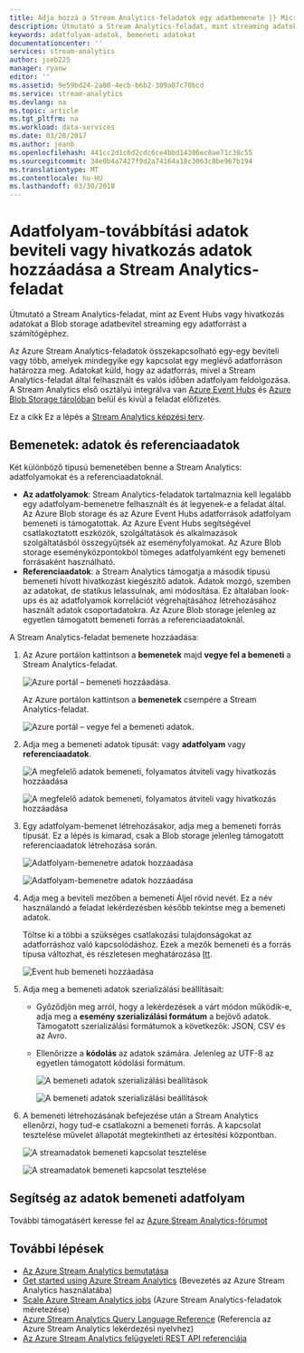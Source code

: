 ```yaml
---
title: Adja hozzá a Stream Analytics-feladatok egy adatbemenete |} Microsoft Docs
description: Útmutató a Stream Analytics-feladat, mint streaming adatok bemenetének Blog tárolási adatokat az Event Hubs vagy hivatkozás egy adatforrást a számítógéphez.
keywords: adatfolyam-adatok, bemeneti adatokat
documentationcenter: ''
services: stream-analytics
author: jseb225
manager: ryanw
editor: ''
ms.assetid: 9e59bd24-2a80-4ecb-b6b2-309a07c70bcd
ms.service: stream-analytics
ms.devlang: na
ms.topic: article
ms.tgt_pltfrm: na
ms.workload: data-services
ms.date: 03/28/2017
ms.author: jeanb
ms.openlocfilehash: 441cc2d1c6d2cdc6ce4bbd14306ec8ae71c38c55
ms.sourcegitcommit: 34e0b4a7427f9d2a74164a18c3063c8be967b194
ms.translationtype: MT
ms.contentlocale: hu-HU
ms.lasthandoff: 03/30/2018
---
```

# <a name="add-a-streaming-data-input-or-reference-data-to-a-stream-analytics-job"></a>Adatfolyam-továbbítási adatok beviteli vagy hivatkozás adatok hozzáadása a Stream Analytics-feladat
Útmutató a Stream Analytics-feladat, mint az Event Hubs vagy hivatkozás adatokat a Blob storage adatbevitel streaming egy adatforrást a számítógéphez.

Az Azure Stream Analytics-feladatok összekapcsolható egy-egy beviteli vagy több, amelyek mindegyike egy kapcsolat egy meglévő adatforráson határozza meg. Adatokat küld, hogy az adatforrás, mivel a Stream Analytics-feladat által felhasznált és valós időben adatfolyam feldolgozása. A Stream Analytics első osztályú integrálva van [Azure Event Hubs](https://azure.microsoft.com/services/event-hubs/) és [Azure Blob Storage tárolóban](../storage/blobs/storage-dotnet-how-to-use-blobs.md) belül és kívül a feladat előfizetés.

Ez a cikk Ez a lépés a [Stream Analytics képzési terv](/documentation/learning-paths/stream-analytics/).

## <a name="data-input-streaming-data-and-reference-data"></a>Bemenetek: adatok és referenciaadatok
Két különböző típusú bemenetében benne a Stream Analytics: adatfolyamokat és a referenciaadatoknál.

* **Az adatfolyamok**: Stream Analytics-feladatok tartalmaznia kell legalább egy adatfolyam-bemenetre felhasznált és át legyenek-e a feladat által. Az Azure Blob storage és az Azure Event Hubs adatforrások adatfolyam bemeneti is támogatottak. Az Azure Event Hubs segítségével csatlakoztatott eszközök, szolgáltatások és alkalmazások szolgáltatásból összegyűjtsék az eseményfolyamokat. Az Azure Blob storage eseményközpontokból tömeges adatfolyamként egy bemeneti forrásaként használható.  
* **Referenciaadatok**: a Stream Analytics támogatja a második típusú bemeneti hívott hivatkozást kiegészítő adatok.  Adatok mozgó, szemben az adatokat, de statikus lelassulnak, ami módosítása.  Ez általában look-ups és az adatfolyamok korrelációt végrehajtásához létrehozásához használt adatok csoportadatokra.  Az Azure Blob storage jelenleg az egyetlen támogatott bemeneti forrás a referenciaadatoknál.  

A Stream Analytics-feladat bemenete hozzáadása:

1. Az Azure portálon kattintson a **bemenetek** majd **vegye fel a bemeneti** a Stream Analytics-feladat.
   
    ![Azure portál – bemeneti hozzáadása.](./media/stream-analytics-add-inputs/1-stream-analytics-add-inputs.png)  
   
    Az Azure portálon kattintson a **bemenetek** csempére a Stream Analytics-feladat.  
   
    ![Azure portál – vegye fel a bemeneti adatok.](./media/stream-analytics-add-inputs/7-stream-analytics-add-inputs.png)  
2. Adja meg a bemeneti adatok típusát: vagy **adatfolyam** vagy **referenciaadatok**.
   
    ![A megfelelő adatok bemeneti, folyamatos átviteli vagy hivatkozás hozzáadása](./media/stream-analytics-add-inputs/2-stream-analytics-add-inputs.png)  
   
    ![A megfelelő adatok bemeneti, folyamatos átviteli vagy hivatkozás hozzáadása](./media/stream-analytics-add-inputs/8-stream-analytics-add-inputs.png)  
3. Egy adatfolyam-bemenet létrehozásakor, adja meg a bemeneti forrás típusát.  Ez a lépés is kimarad, csak a Blob storage jelenleg támogatott referenciaadatok létrehozása során.
   
    ![Adatfolyam-bemenetre adatok hozzáadása](./media/stream-analytics-add-inputs/3-stream-analytics-add-inputs.png)  
   
    ![Adatfolyam-bemenetre adatok hozzáadása](./media/stream-analytics-add-inputs/9-stream-analytics-add-inputs.png)  
4. Adja meg a beviteli mezőben a bemeneti Áljel rövid nevét.  Ez a név használandó a feladat lekérdezésben később tekintse meg a bemeneti adatok.
   
    Töltse ki a többi a szükséges csatlakozási tulajdonságokat az adatforráshoz való kapcsolódáshoz. Ezek a mezők bemeneti és a forrás típusa változhat, és részletesen meghatározása [Itt](stream-analytics-create-a-job.md).  
   
    ![Event hub bemeneti hozzáadása](./media/stream-analytics-add-inputs/4-stream-analytics-add-inputs.png)  
5. Adja meg a bemeneti adatok szerializálási beállításait:
   
   * Győződjön meg arról, hogy a lekérdezések a várt módon működik-e, adja meg a **esemény szerializálási formátum** a bejövő adatok.  Támogatott szerializálási formátumok a következők: JSON, CSV és az Avro.
   * Ellenőrizze a **kódolás** az adatok számára.  Jelenleg az UTF-8 az egyetlen támogatott kódolási formátum.
     
     ![A bemeneti adatok szerializálási beállítások](./media/stream-analytics-add-inputs/5-stream-analytics-add-inputs.png)  
     
     ![A bemeneti adatok szerializálási beállítások](./media/stream-analytics-add-inputs/10-stream-analytics-add-inputs.png)  
6. A bemeneti létrehozásának befejezése után a Stream Analytics ellenőrzi, hogy tud-e csatlakozni a bemeneti forrás.  A kapcsolat tesztelése művelet állapotát megtekintheti az értesítési központban.
   
    ![A streamadatok bemeneti kapcsolat tesztelése](./media/stream-analytics-add-inputs/6-stream-analytics-add-inputs.png)  
   
    ![A streamadatok bemeneti kapcsolat tesztelése](./media/stream-analytics-add-inputs/11-stream-analytics-add-inputs.png)  

## <a name="get-help-with-streaming-data-inputs"></a>Segítség az adatok bemeneti adatfolyam
További támogatásért keresse fel az [Azure Stream Analytics-fórumot](https://social.msdn.microsoft.com/Forums/en-US/home?forum=AzureStreamAnalytics)

## <a name="next-steps"></a>További lépések
* [Az Azure Stream Analytics bemutatása](stream-analytics-introduction.md)
* [Get started using Azure Stream Analytics](stream-analytics-real-time-fraud-detection.md) (Bevezetés az Azure Stream Analytics használatába)
* [Scale Azure Stream Analytics jobs](stream-analytics-scale-jobs.md) (Azure Stream Analytics-feladatok méretezése)
* [Azure Stream Analytics Query Language Reference](https://msdn.microsoft.com/library/azure/dn834998.aspx) (Referencia az Azure Stream Analytics lekérdezési nyelvhez)
* [Az Azure Stream Analytics felügyeleti REST API referenciája](https://msdn.microsoft.com/library/azure/dn835031.aspx)

